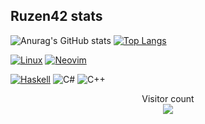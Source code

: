 ## Ruzen42 stats

[haskell-shield]: https://img.shields.io/badge/Haskell-5e5086?style=for-the-badge&logo=haskell&logoColor=white
[haskell-url]: https://www.haskell.org/
[neovim-shield]: https://img.shields.io/badge/NeoVim-%2357A143.svg?&style=for-the-badge&logo=neovim&logoColor=white
[neovim-url]: https://neovim.io/

![Anurag's GitHub stats](https://github-readme-stats.vercel.app/api?username=ruzen42&show_icons=true&theme=merko)
[![Top Langs](https://github-readme-stats.vercel.app/api/top-langs/?username=ruzen42&layout=compact&hide=css,html,lua,rofi&theme=merko)](https://github.com/anuraghazra/github-readme-stats)

[![Linux](https://img.shields.io/badge/Linux-FCC624?style=for-the-badge&logo=linux&logoColor=black)](https://linux.org/)
[![Neovim][neovim-shield]][neovim-url]

[![Haskell][haskell-shield]][haskell-url]
![C#](https://img.shields.io/badge/C%23-239120?style=for-the-badge&logo=c-sharp&logoColor=white)
![C++](https://img.shields.io/badge/C++-00599C?style=for-the-badge&logo=cplusplus&logoColor=white)

<p align="center"> 
  Visitor count<br>
  <img src="https://profile-counter.glitch.me/ruzen42/count.svg" />
</p>



